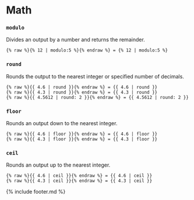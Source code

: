 # Math

### `modulo`

Divides an output by a number and returns the remainder.

```liquid
{% raw %}{% 12 | modulo:5 %}{% endraw %} = {% 12 | modulo:5 %}
```

### `round`

Rounds the output to the nearest integer or specified number of decimals.

```liquid
{% raw %}{{ 4.6 | round }}{% endraw %} = {{ 4.6 | round }}
{% raw %}{{ 4.3 | round }}{% endraw %} = {{ 4.3 | round }}
{% raw %}{{ 4.5612 | round: 2 }}{% endraw %} = {{ 4.5612 | round: 2 }}
```

### `floor`

Rounds an output down to the nearest integer.

```liquid
{% raw %}{{ 4.6 | floor }}{% endraw %} = {{ 4.6 | floor }}
{% raw %}{{ 4.3 | floor }}{% endraw %} = {{ 4.3 | floor }}
```

### `ceil`

Rounds an output up to the nearest integer.
```liquid
{% raw %}{{ 4.6 | ceil }}{% endraw %} = {{ 4.6 | ceil }}
{% raw %}{{ 4.3 | ceil }}{% endraw %} = {{ 4.3 | ceil }}
```

{% include footer.md %}
